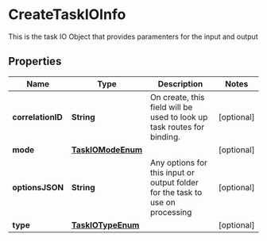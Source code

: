 

# CreateTaskIOInfo

This is the task IO Object that provides paramenters for the input and output
## Properties

Name | Type | Description | Notes
------------ | ------------- | ------------- | -------------
**correlationID** | **String** | On create, this field will be used to look up task routes for binding. |  [optional]
**mode** | [**TaskIOModeEnum**](TaskIOModeEnum.md) |  |  [optional]
**optionsJSON** | **String** | Any options for this input or output folder for the task to use on processing |  [optional]
**type** | [**TaskIOTypeEnum**](TaskIOTypeEnum.md) |  |  [optional]




